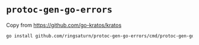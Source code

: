 # `protoc-gen-go-errors`

Copy from <https://github.com/go-kratos/kratos>

```bash
go install github.com/ringsaturn/protoc-gen-go-errors/cmd/protoc-gen-go-errors
```

